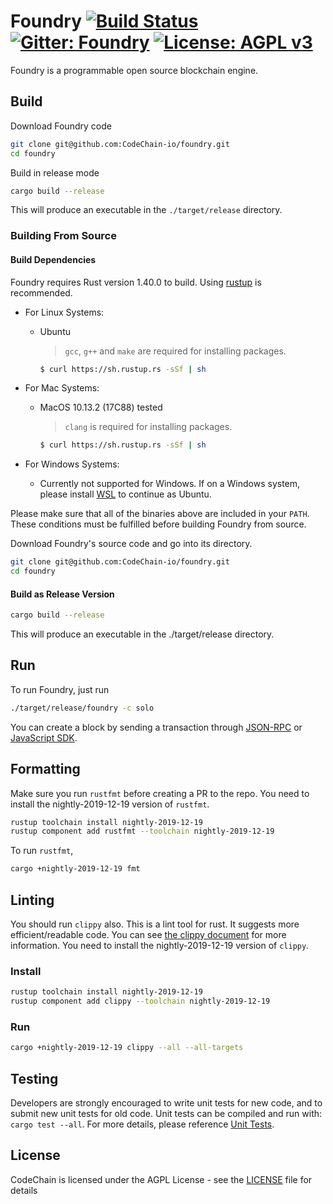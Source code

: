 Foundry [![Build Status](https://travis-ci.com/CodeChain-io/foundry.svg?branch=master)](https://travis-ci.com/CodeChain-io/foundry) [![Gitter: Foundry](https://badges.gitter.im/CodeChain-io/foundry.svg)](https://gitter.im/CodeChain-io/foundry?utm_source=badge&utm_medium=badge&utm_campaign=pr-badge&utm_content=badge) [![License: AGPL v3](https://img.shields.io/badge/License-AGPL%20v3-blue.svg)](https://www.gnu.org/licenses/agpl-3.0)
==============

Foundry is a programmable open source blockchain engine.

## Build

Download Foundry code

```sh
git clone git@github.com:CodeChain-io/foundry.git
cd foundry
```

Build in release mode

```sh
cargo build --release
```

This will produce an executable in the `./target/release` directory.

### Building From Source

#### Build Dependencies
Foundry requires Rust version 1.40.0 to build. Using [rustup](https://rustup.rs/ "rustup URL") is recommended.

- For Linux Systems:
  - Ubuntu

    > `gcc`, `g++` and `make` are required for installing packages.
    ```sh
    $ curl https://sh.rustup.rs -sSf | sh
    ```
        

- For Mac Systems:
  - MacOS 10.13.2 (17C88) tested
    > `clang` is required for installing packages.

    ```sh
    $ curl https://sh.rustup.rs -sSf | sh
    ```
        

- For Windows Systems:
  - Currently not supported for Windows. If on a Windows system, please install [WSL](https://docs.microsoft.com/en-us/windows/wsl/install-win10) to continue as Ubuntu.

Please make sure that all of the binaries above are included in your `PATH`. These conditions must be fulfilled before building Foundry from source.


Download Foundry's source code and go into its directory.
```sh
git clone git@github.com:CodeChain-io/foundry.git
cd foundry
```

#### Build as Release Version
```sh
cargo build --release
```

This will produce an executable in the ./target/release directory.

## Run

To run Foundry, just run

```sh
./target/release/foundry -c solo
```
You can create a block by sending a transaction through [JSON-RPC](https://github.com/CodeChain-io/foundry/blob/master/spec/JSON-RPC.md) or [JavaScript SDK](https://api.codechain.io/).

## Formatting

Make sure you run `rustfmt` before creating a PR to the repo. You need to install the nightly-2019-12-19 version of `rustfmt`.

```sh
rustup toolchain install nightly-2019-12-19
rustup component add rustfmt --toolchain nightly-2019-12-19
```

To run `rustfmt`,

```sh
cargo +nightly-2019-12-19 fmt
```

## Linting

You should run `clippy` also. This is a lint tool for rust. It suggests more efficient/readable code.
You can see [the clippy document](https://rust-lang.github.io/rust-clippy/master/index.html) for more information.
You need to install the nightly-2019-12-19 version of `clippy`.

### Install
```sh
rustup toolchain install nightly-2019-12-19
rustup component add clippy --toolchain nightly-2019-12-19
```

### Run

```sh
cargo +nightly-2019-12-19 clippy --all --all-targets
```

## Testing

Developers are strongly encouraged to write unit tests for new code, and to submit new unit tests for old code. Unit tests can be compiled and run with: `cargo test --all`. For more details, please reference [Unit Tests](https://github.com/CodeChain-io/codechain/wiki/Unit-Tests).

## License
CodeChain is licensed under the AGPL License - see the [LICENSE](https://github.com/CodeChain-io/foundry/blob/master/LICENSE) file for details
